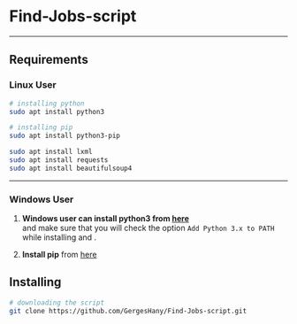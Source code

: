 # Find-Jobs-script

<hr>

## Requirements

### Linux User

```bash
# installing python
sudo apt install python3
```

```bash
# installing pip
sudo apt install python3-pip
```

```bash
sudo apt install lxml
sudo apt install requests
sudo apt install beautifulsoup4
```
<hr>

### Windows User

1. **Windows user can install python3 from [here](https://www.python.org/downloads/)**   
and make sure that you will check the option `Add Python 3.x to PATH` while installing and .

2. **Install pip** from [here](https://pip.pypa.io/en/stable/installation/)

## Installing

```bash
# downloading the script
git clone https://github.com/GergesHany/Find-Jobs-script.git
```













